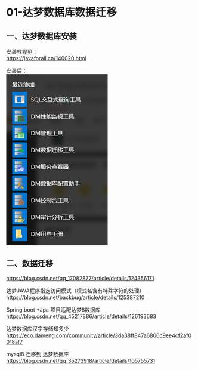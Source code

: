 # 01-达梦数据库数据迁移

## 一、达梦数据库安装
安装教程见：   
https://javaforall.cn/140020.html

安装后：  
![](./images/dm-01.png)


## 二、数据迁移

https://blog.csdn.net/qq_17082877/article/details/124356171




达梦JAVA程序指定访问模式（模式名含有特殊字符的处理）  
https://blog.csdn.net/backbug/article/details/125387210



Spring boot +Jpa 项目适配达梦8数据库
https://blog.csdn.net/qq_45217886/article/details/126193683


达梦数据库汉字存储知多少
https://eco.dameng.com/community/article/3da38ff847a6806c9ee4cf2af0018af7

mysql8 迁移到 达梦数据库  
https://blog.csdn.net/qq_35273918/article/details/105755731







































